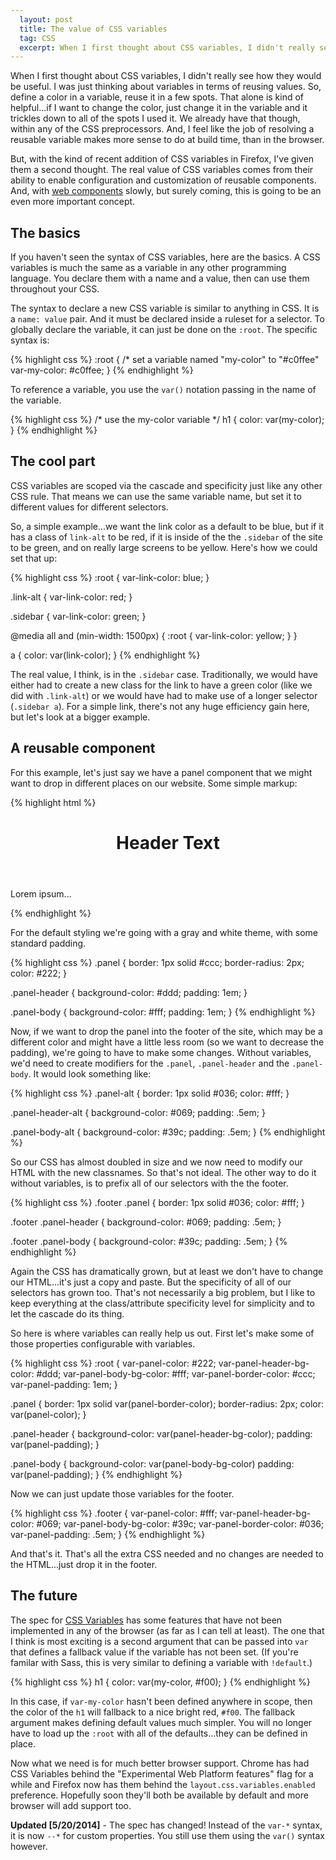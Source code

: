```yaml
---
  layout: post
  title: The value of CSS variables
  tag: CSS
  excerpt: When I first thought about CSS variables, I didn't really see how they would be useful. But now I see that the real value of CSS variables comes from their ability to enable configuration and customization of reusable components.
---
```


When I first thought about CSS variables, I didn't really see how they would be useful. I was just thinking about variables in terms of reusing values. So, define a color in a variable, reuse it in a few spots. That alone is kind of helpful...if I want to change the color, just change it in the variable and it trickles down to all of the spots I used it. We already have that though, within any of the CSS preprocessors. And, I feel like the job of resolving a reusable variable makes more sense to do at build time, than in the browser.

But, with the kind of recent addition of CSS variables in Firefox, I've given them a second thought. <span class="pullquote">The real value of CSS variables comes from their ability to enable configuration and customization of reusable components.</span> And, with [web components](http://w3c.github.io/webcomponents/explainer/) slowly, but surely coming, this is going to be an even more important concept.

## The basics
If you haven't seen the syntax of CSS variables, here are the basics. A CSS variables is much the same as a variable in any other programming language. You declare them with a name and a value, then can use them throughout your CSS.

The syntax to declare a new CSS variable is similar to anything in CSS. It is a `name: value` pair. And it must be declared inside a ruleset for a selector. To globally declare the variable, it can just be done on the `:root`. The specific syntax is:

{% highlight css %}
:root {
	/* set a variable named "my-color" to "#c0ffee"
	var-my-color: #c0ffee;
}
{% endhighlight %}

To reference a variable, you use the `var()` notation passing in the name of the variable.

{% highlight css %}
/* use the my-color variable */
h1 {
	color: var(my-color);
}
{% endhighlight %}

## The cool part
CSS variables are scoped via the cascade and specificity just like any other CSS rule. That means we can use the same variable name, but set it to different values for different selectors. 

So, a simple example...we want the link color as a default to be blue, but if it has a class of `link-alt` to be red, if it is inside of the the `.sidebar` of the site to be green, and on really large screens to be yellow. Here's how we could set that up:

{% highlight css %}
:root {
	var-link-color: blue;
}

.link-alt {
	var-link-color: red;
}

.sidebar {
	var-link-color: green;
}

@media all and (min-width: 1500px) {
	:root {
		var-link-color: yellow;
	}
}

a {
	color: var(link-color);
}
{% endhighlight %}

The real value, I think, is in the `.sidebar` case. Traditionally, we would have either had to create a new class for the link to have a green color (like we did with `.link-alt`) or we would have had to make use of a longer selector (`.sidebar a`). For a simple link, there's not any huge efficiency gain here, but let's look at a bigger example.

## A reusable component
For this example, let's just say we have a panel component that we might want to drop in different places on our website. Some simple markup:

{% highlight html %}
<div class="panel">
	<header class="panel-header">
		<h1>Header Text</h1>
	</header>
	<div class="panel-body">
		<p>Lorem ipsum...</p>
	</div>
</div>
{% endhighlight %}

For the default styling we're going with a gray and white theme, with some standard padding.

{% highlight css %}
.panel {
	border: 1px solid #ccc;
	border-radius: 2px;
	color: #222;
}

.panel-header {
	background-color: #ddd;
	padding: 1em;
}

.panel-body {
	background-color: #fff;
	padding: 1em;
}
{% endhighlight %}

Now, if we want to drop the panel into the footer of the site, which may be a different color and might have a little less room (so we want to decrease the padding), we're going to have to make some changes. Without variables, we'd need to create modifiers for the `.panel`, `.panel-header` and the `.panel-body`. It would look something like:

{% highlight css %}
.panel-alt {
	border: 1px solid #036;
	color: #fff;
}

.panel-header-alt {
	background-color: #069;
	padding: .5em;
}

.panel-body-alt {
	background-color: #39c;
	padding: .5em;
}
{% endhighlight %}

So our CSS has almost doubled in size and we now need to modify our HTML with the new classnames. So that's not ideal. The other way to do it without variables, is to prefix all of our selectors with the the footer.

{% highlight css %}
.footer .panel {
	border: 1px solid #036;
	color: #fff;
}

.footer .panel-header {
	background-color: #069;
	padding: .5em;
}

.footer .panel-body {
	background-color: #39c;
	padding: .5em;
}
{% endhighlight %}

Again the CSS has dramatically grown, but at least we don't have to change our HTML...it's just a copy and paste. But the specificity of all of our selectors has grown too. That's not necessarily a big problem, but I like to keep everything at the class/attribute specificity level for simplicity and to let the cascade do its thing.

So here is where variables can really help us out. First let's make some of those properties configurable with variables.

{% highlight css %}
:root {
	var-panel-color: #222;
	var-panel-header-bg-color: #ddd;
	var-panel-body-bg-color: #fff;
	var-panel-border-color: #ccc;
	var-panel-padding: 1em;
}

.panel {
	border: 1px solid var(panel-border-color);
	border-radius: 2px;
	color: var(panel-color);
}

.panel-header {
	background-color: var(panel-header-bg-color);
	padding: var(panel-padding);
}

.panel-body {
	background-color: var(panel-body-bg-color)
	padding: var(panel-padding);
}
{% endhighlight %}

Now we can just update those variables for the footer.

{% highlight css %}
.footer {
	var-panel-color: #fff;
	var-panel-header-bg-color: #069;
	var-panel-body-bg-color: #39c;
	var-panel-border-color: #036;
	var-panel-padding: .5em;
}
{% endhighlight %}

And that's it. That's all the extra CSS needed and no changes are needed to the HTML...just drop it in the footer.

## The future

The spec for [CSS Variables](http://dev.w3.org/csswg/css-variables/) has some features that have not been implemented in any of the browser (as far as I can tell at least). The one that I think is most exciting is a second argument that can be passed into `var` that defines a fallback value if the variable has not been set. (If you're familar with Sass, this is very similar to defining a variable with `!default`.)

{% highlight css %}
h1 {
	color: var(my-color, #f00);
}
{% endhighlight %}

In this case, if `var-my-color` hasn't been defined anywhere in scope, then the color of the `h1` will fallback to a nice bright red, `#f00`. The fallback argument makes defining default values much simpler. You will no longer have to load up the `:root` with all of the defaults...they can be defined in place.

Now what we need is for much better browser support. Chrome has had CSS Variables behind the "Experimental Web Platform features" flag for a while and Firefox now has them behind the `layout.css.variables.enabled` preference. Hopefully soon they'll both be available by default and more browser will add support too.

<p class="note">
<b>Updated [5/20/2014]</b> - The spec has changed! Instead of the <code>var-*</code> syntax, it is now <code>--*</code> for custom properties. You still use them using the <code>var()</code> syntax however.
</p>